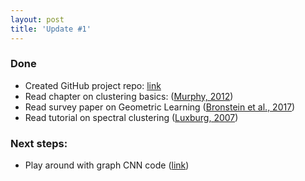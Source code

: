 ```yaml
---
layout: post
title: 'Update #1'
---
```

### Done
* Created GitHub project repo: [link](https://github.com/signapoop/fyp-graph-clustering)
* Read chapter on clustering basics: ([Murphy, 2012](https://www.cs.ubc.ca/~murphyk/MLbook/))
* Read survey paper on Geometric Learning ([Bronstein et al., 2017](https://arxiv.org/abs/1611.08097))
* Read tutorial on spectral clustering ([Luxburg, 2007](https://arxiv.org/abs/0711.0189))

### Next steps:
* Play around with graph CNN code ([link](https://github.com/xbresson/spatial_graph_convnets))
